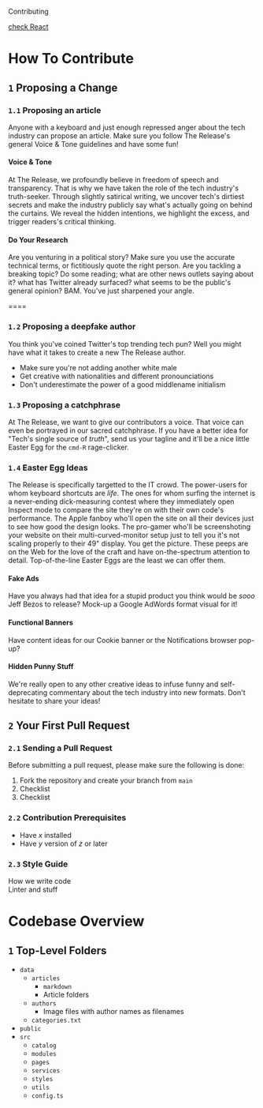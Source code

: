Contributing

[check React](https://reactjs.org/docs/how-to-contribute.html)

# How To Contribute
## `1` Proposing a Change

### `1.1` Proposing an article
Anyone with a keyboard and just enough repressed anger about the tech industry can propose an article. Make sure you follow The Release's general Voice & Tone guidelines and have some fun!
#### Voice & Tone
At The Release, we profoundly believe in freedom of speech and transparency. That is why we have taken the role of the tech industry's truth-seeker. Through slightly satirical writing, we uncover tech's dirtiest secrets and make the industry publicly say what's actually going on behind the curtains. We reveal the hidden intentions, we highlight the excess, and trigger readers's critical thinking.
#### Do Your Research
Are you venturing in a political story? Make sure you use the accurate technical terms, or fictitiously quote the right person. Are you tackling a breaking topic? Do some reading; what are other news outlets saying about it? what has Twitter already surfaced? what seems to be the public's general opinion? BAM. You've just sharpened your angle. 

==<!-- do we let them sign their own name? or they absolutely have to pick a deepfake or create one? -->==

### `1.2` Proposing a deepfake author
You think you've coined Twitter's top trending tech pun? Well you might have what it takes to create a new The Release author. 
- Make sure you're not adding another white male
- Get creative with nationalities and different pronounciations
- Don't underestimate the power of a good middlename initialism

### `1.3` Proposing a catchphrase
At The Release, we want to give our contributors a voice. That voice can even be portrayed in our sacred catchphrase. If you have a better idea for "Tech's single source of *truth*", send us your tagline and it'll be a nice little Easter Egg for the  `cmd-R` rage-clicker.

### `1.4` Easter Egg Ideas
The Release is specifically targetted to the IT crowd. The power-users for whom keyboard shortcuts are *life*. The ones for whom surfing the internet is a never-ending dick-measuring contest where they immediately open Inspect mode to compare the site they're on with their own code's performance. The Apple fanboy who'll open the site on all their devices just to see how good the design looks. The pro-gamer who'll be screenshoting your website on their multi-curved-monitor setup just to tell you it's not scaling properly to their 49" display. You get the picture. These peeps are on the Web for the love of the craft and have on-the-spectrum attention to detail. Top-of-the-line Easter Eggs are the least we can offer them.
#### Fake Ads
Have you always had that idea for a stupid product you think would be *sooo* Jeff Bezos to release? Mock-up a Google AdWords format visual for it!
#### Functional Banners
Have content ideas for our Cookie banner or the Notifications browser pop-up?
#### Hidden Punny Stuff
We're really open to any other creative ideas to infuse funny and self-deprecating commentary about the tech industry into new formats. Don't hesitate to share your ideas!

## `2` Your First Pull Request

### `2.1` Sending a Pull Request
Before submitting a pull request, please make sure the following is done:
1. Fork the repository and create your branch from `main`
2. Checklist
3. Checklist

### `2.2` Contribution Prerequisites
- Have *x* installed
- Have *y* version of *z* or later

### `2.3` Style Guide
How we write code\
Linter and stuff

# Codebase Overview
## `1` Top-Level Folders
- `data`
	- `articles`
		- `markdown`
		- Article folders
	- `authors`
		- Image files with author names as filenames
	- `categories.txt`
- `public`
- `src`
	- `catalog`
	- `modules`
	- `pages`
	- `services`
	- `styles`
	- `utils`
	- `config.ts`


